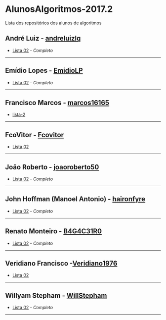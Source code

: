# AlunosAlgoritmos-2017.2
Lista dos repositórios dos alunos de algoritmos

## André Luiz - [andreluizlq](https://github.com/andreluizlq)
* [Lista 02](https://github.com/andreluizlq/exerc-cios-pensepy) - *Completo*

--- 

## Emídio Lopes - [EmidioLP](https://github.com/EmidioLP)
* [Lista 02](https://github.com/EmidioLP/Lista2) - *Completo*

---

## Francisco Marcos - [marcos16165](https://github.com/marcos16165)
* [lista-2](https://github.com/marcos16165/Lista-02)

---

## FcoVitor - [Fcovitor](https://github.com/Fcovitor/)
* [Lista 02](https://github.com/Fcovitor/funcoespy)

---

## João Roberto - [joaoroberto50](https://github.com/joaoroberto50)
* [Lista 02](https://github.com/joaoroberto50/Funcoes/blob/master/funcoes_correcao.py) - *Completo*

---

## John Hoffman (Manoel Antonio) - [haironfyre](https://github.com/haironfyre)
* [Lista 02](https://github.com/haironfyre/Exercicio-02) - *Completo*

---

## Renato Monteiro - [B4G4C31R0](https://github.com/B4G4C31R0)
* [Lista 02](https://github.com/B4G4C31R0/lista2) - *Completo*

---

## Veridiano Francisco -[Veridiano1976](https://github.com/Veridiano1976/)
* [Lista 02](https://github.com/Veridiano1976/Lista_exercicio)
---

## Willyam Stepham - [WillStepham](https://github.com/WillStepham)
* [Lista 02](https://github.com/WillStepham/Lista02) - *Completo*

---

